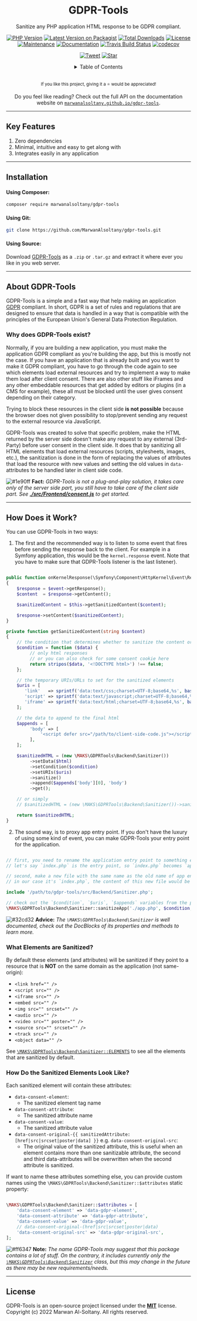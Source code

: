 <h1 align="center">GDPR-Tools</h1>

<div align="center">

Sanitize any PHP application HTML response to be GDPR compliant.


[![PHP Version][php-icon]][php-href]
[![Latest Version on Packagist][version-icon]][version-href]
[![Total Downloads][downloads-icon]][downloads-href]
[![License][license-icon]][license-href]
[![Maintenance][maintenance-icon]][maintenance-href]
[![Documentation][documentation-icon]][documentation-href]
[![Travis Build Status][travis-icon]][travis-href]
[![codecov][codecov-icon]][codecov-href]

[![Tweet][tweet-icon]][tweet-href] [![Star][github-icon]][github-href]



<details>
<summary>Table of Contents</summary>
<p>

[Installation](#installation)<br/>
[About GDPR-Tools](#about-gdpr-tools)<br/>
[How Does It Work](#how-does-it-work)<br/>
[Changelog](./CHANGELOG.md)<br/>
[Documentation](https://marwanalsoltany.com/gdpr-tools)

</p>
</details>

<br/>

<sup>If you like this project, giving it a :star: would be appreciated!</sup>

Do you feel like reading? Check out the full API on the documentation website on [`marwanalsoltany.github.io/gdpr-tools`](https://marwanalsoltany.github.io/gdpr-tools).

</div>


---


## Key Features

1. Zero dependencies
2. Minimal, intuitive and easy to get along with
3. Integrates easily in any application

---


## Installation

#### Using Composer:

```sh
composer require marwanalsoltany/gdpr-tools
```

#### Using Git:

```sh
git clone https://github.com/MarwanAlsoltany/gdpr-tools.git
```

#### Using Source:

Download [GDPR-Tools](https://github.com/MarwanAlsoltany/gdpr-tools/releases) as a `.zip` or `.tar.gz` and extract it where ever you like in you web server.


---


## About GDPR-Tools

GDPR-Tools is a simple and a fast way that help making an application [GDPR](https://gdpr.eu/what-is-gdpr/) compliant.
In short, GDPR is a set of rules and regulations that are designed to ensure that data is handled in a way that is compatible with the principles of the European Union's General Data Protection Regulation.


### Why does GDPR-Tools exist?

Normally, if you are building a new application, you must make the application GDPR compliant as you're building the app, but this is mostly not the case. If you have an application that is already built and you want to make it GDPR compliant, you have to go through the code again to see which elements load external resources and try to implement a way to make them load after client consent. There are also other stuff like iFrames and any other embeddable resources that get added by editors or plugins (in a CMS for example), these all must be blocked until the user gives consent depending on their category.

Trying to block these resources in the client side **is not possible** because the browser does not given possibility to stop/prevent sending any request to the external resource via JavaScript.

GDPR-Tools was created to solve that specific problem, make the HTML returned by the server side doesn't make any request to any external (3rd-Party) before user consent in the client side. It does that by sanitizing all HTML elements that load external resources (scripts, stylesheets, images, etc.), the sanitization is done in the form of replacing the values of attributes that load the resource with new values and setting the old values in `data-` attributes to be handled later in client side code.

![#1e90ff](https://via.placeholder.com/11/1e90ff/000000?text=+) **Fact:** *GDPR-Tools is not a plug-and-play solution, it takes care only of the server side part, you still have to take care of the client side part. See [**./src/Frontend/consent.js**](./src/Frontend/consent.js) to get started.*


---


## How Does it Work?

You can use GDPR-Tools in two ways:

1. The first and the recommended way is to listen to some event that fires before sending the response back to the client. For example in a Symfony application, this would be the `kernel.response` event. Note that you have to make sure that GDPR-Tools listener is the last listener).

```php

public function onKernelResponse(\Symfony\Component\HttpKernel\Event\ResponseEvent $event)
{
    $response = $event->getResponse();
    $content  = $response->getContent();

    $sanitizedContent = $this->getSanitizedContent($content);

    $response->setContent($sanitizedContent);
}

private function getSanitizedContent(string $content)
{
    // the condition that determines whether to sanitize the content or not
    $condition = function ($data) {
         // only html responses
         // or you can also check for some consent cookie here
         return stripos($data, '<!DOCTYPE html>') !== false;
    };

    // the temporary URIs/URLs to set for the sanitized elements
    $uris = [
       'link'   => sprintf('data:text/css;charset=UTF-8;base64,%s', base64_encode('body::after{content:"Consent Please";color:orangered}')),
       'script' => sprintf('data:text/javascript;charset=UTF-8;base64,%s', base64_encode('console.warn("Script Blocked!")')),
       'iframe' => sprintf('data:text/html;charset=UTF-8;base64,%s', base64_encode('<div>Consent Please!</div>')),
    ];

    // the data to append to the final html
    $appends = [
         'body' => [
             '<script defer src="/path/to/client-side-code.js"></script>',
         ],
    ];

    $sanitizedHTML = (new \MAKS\GDPRTools\Backend\Sanitizer())
         ->setData($html)
         ->setCondition($condition)
         ->setURIs($uris)
         ->sanitize()
         ->append($appends['body'][0], 'body')
         ->get();

    // or simply
    // $sanitizedHTML = (new \MAKS\GDPRTools\Backend\Sanitizer())->sanitizeData($html, $condition, $uris, $appends);

    return $sanitizedHTML;
}

```

2. The sound way, is to proxy app entry point. If you don't have the luxury of using some kind of event, you can make GDPR-Tools your entry point for the application.
```php

// first, you need to rename the application entry point to something else,
// let's say `index.php` is the entry point, so `index.php` becomes `app.php`

// second, make a new file with the same name as the old name of app entry point
// in our case it's `index.php`, the content of this new file would be something like this:

include '/path/to/gdpr-tools/src/Backend/Sanitizer.php';

// check out the `$condition`, `$uris`, `$appends` variables from the previous example
\MAKS\GDPRTools\Backend\Sanitizer::sanitizeApp('./app.php', $condition, $uris, $appends);

```

![#32cd32](https://via.placeholder.com/11/32cd32/000000?text=+) **Advice:** *The `\MAKS\GDPRTools\Backend\Sanitizer` is well documented, check out the DocBlocks of its properties and methods to learn more.*

### What Elements are Sanitized?

By default these elements (and attributes) will be sanitized if they point to a resource that is **NOT** on the same domain as the application (not same-origin):
- `<link href="" />`
- `<script src="" />`
- `<iframe src="" />`
- `<embed src="" />`
- `<img src="" srcset="" />`
- `<audio src="" />`
- `<video src="" poster="" />`
- `<source src="" srcset="" />`
- `<track src="" />`
- `<object data="" />`

See [`\MAKS\GDPRTools\Backend\Sanitizer::ELEMENTS`](./src/Backend/Sanitizer.php) to see all the elements that are sanitized by default.

### How Do the Sanitized Elements Look Like?

Each sanitized element will contain these attributes:
- `data-consent-element`:
    - The sanitized element tag name
- `data-consent-attribute`:
    - The sanitized attribute name
- `data-consent-value`:
    - The sanitized attribute value
- `data-consent-original-{{ sanitizedAttribute:[href|src|srcset|poster|data] }}` e.g. `data-consent-original-src`:
    - The original value of the sanitized attribute, this is useful when an element contains more than one sanitizable attribute, the second and third data-attributes will be overwritten when the second attribute is sanitized.

If want to name these attributes something else, you can provide custom names using the `\MAKS\GDPRTools\Backend\Sanitizer::$attributes` static property:

```php

\MAKS\GDPRTools\Backend\Sanitizer::$attributes = [
    'data-consent-element' => 'data-gdpr-element',
    'data-consent-attribute' => 'data-gdpr-attribute',
    'data-consent-value' => 'data-gdpr-value',
    // data-consent-original-(href|src|srcset|poster|data)
    'data-consent-original-src' => 'data-gdpr-original-src',
];

```

![#ff6347](https://via.placeholder.com/11/f03c15/000000?text=+) **Note:** *The name GDPR-Tools may suggest that this package contains a lot of stuff. On the contrary, it includes currently only the [`\MAKS\GDPRTools\Backend\Sanitizer`](./src/Backend/Sanitizer.php) class, but this may change in the future as there may be new requirements/needs.*

---


## License

GDPR-Tools is an open-source project licensed under the [**MIT**](./LICENSE) license.
<br/>
Copyright (c) 2022 Marwan Al-Soltany. All rights reserved.
<br/>










[php-icon]: https://img.shields.io/badge/php-%3D%3C7.4-yellow?style=flat&logo=php
[version-icon]: https://img.shields.io/packagist/v/marwanalsoltany/gdpr-tools.svg?style=flat&logo=packagist
[downloads-icon]: https://img.shields.io/packagist/dt/marwanalsoltany/gdpr-tools.svg?style=flat&logo=packagist
[license-icon]: https://img.shields.io/badge/license-MIT-red.svg?style=flat&logo=github
[maintenance-icon]: https://img.shields.io/badge/maintained-yes-orange.svg?style=flat&logo=github
[documentation-icon]: https://img.shields.io/website-up-down-blue-red/http/marwanalsoltany.com/gdpr-tools.svg
[travis-icon]: https://img.shields.io/travis/com/MarwanAlsoltany/gdpr-tools/master.svg?style=flat&logo=travis
[tweet-icon]: https://img.shields.io/twitter/url/http/shields.io.svg?style=social
[github-icon]: https://img.shields.io/github/stars/MarwanAlsoltany/gdpr-tools.svg?style=social&label=Star
[codecov-icon]: https://codecov.io/gh/MarwanAlsoltany/gdpr-tools/branch/master/graph/badge.svg

[php-href]: https://github.com/MarwanAlsoltany/gdpr-tools/search?l=php
[version-href]: https://packagist.org/packages/marwanalsoltany/gdpr-tools
[downloads-href]: https://packagist.org/packages/marwanalsoltany/gdpr-tools/stats
[license-href]: ./LICENSE
[maintenance-href]: https://github.com/MarwanAlsoltany/gdpr-tools/graphs/commit-activity
[documentation-href]: https://marwanalsoltany.github.io/gdpr-tools
[travis-href]: https://travis-ci.com/MarwanAlsoltany/gdpr-tools
[tweet-href]: https://twitter.com/intent/tweet?url=https%3A%2F%2Fgithub.com%2FMarwanAlsoltany%2Fgdpr-tools&text=Make%20any%20PHP%20application%20GDPR%20compliant
[github-href]: https://github.com/MarwanAlsoltany/gdpr-tools/stargazers
[codecov-href]: https://codecov.io/gh/MarwanAlsoltany/gdpr-tools
